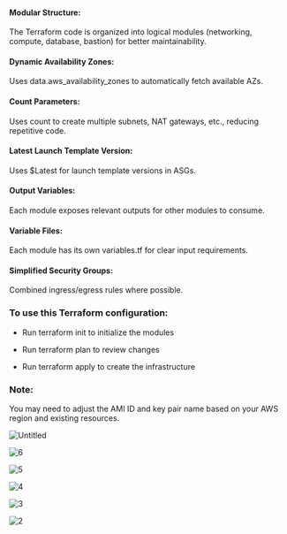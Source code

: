 #### Modular Structure: 
The Terraform code is organized into logical modules (networking, compute, database, bastion) for better maintainability.

#### Dynamic Availability Zones: 
Uses data.aws_availability_zones to automatically fetch available AZs.

#### Count Parameters: 
Uses count to create multiple subnets, NAT gateways, etc., reducing repetitive code.

#### Latest Launch Template Version: 
Uses $Latest for launch template versions in ASGs.

#### Output Variables: 
Each module exposes relevant outputs for other modules to consume.

#### Variable Files: 
Each module has its own variables.tf for clear input requirements.

#### Simplified Security Groups: 
Combined ingress/egress rules where possible.

### To use this Terraform configuration:

- Run terraform init to initialize the modules

- Run terraform plan to review changes

- Run terraform apply to create the infrastructure

### Note: 
You may need to adjust the AMI ID and key pair name based on your AWS region and existing resources.

![Untitled](https://github.com/user-attachments/assets/003cdb91-952d-41b3-858c-dfcdd93d4b75)


![6](https://github.com/user-attachments/assets/9f9784ab-4697-46c3-a91c-53a0bc17b43d)

![5](https://github.com/user-attachments/assets/d3c87ef5-6cdb-41d4-9ee6-ca96c90c92b4)

![4](https://github.com/user-attachments/assets/c12824f5-4c43-426b-ba7b-96a874c4a4d8)

![3](https://github.com/user-attachments/assets/7447d305-fc70-4036-82e9-1a094636ac63)

![2](https://github.com/user-attachments/assets/f346a6eb-5b9e-4bc3-bd86-481c9e738225)







